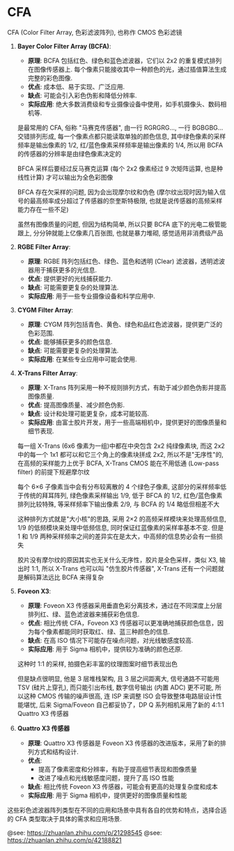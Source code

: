# CFA

CFA (Color Filter Array, 色彩滤波阵列), 也称作 CMOS 色彩滤镜

1. **Bayer Color Filter Array (BCFA)**:

    - **原理**: BCFA 包括红色、绿色和蓝色滤波器，它们以 2x2 的重复模式排列在图像传感器上. 每个像素只能接收其中一种颜色的光，通过插值算法生成完整的彩色图像.
    - **优点**: 成本低、易于实现、广泛应用.
    - **缺点**: 可能会引入彩色伪影和降低分辨率.
    - **实际应用**: 绝大多数消费级和专业摄像设备中使用，如手机摄像头、数码相机等.

    是最常用的 CFA, 俗称 "马赛克传感器", 由一行 RGRGRG..., 一行 BGBGBG...交错排列形成, 每一个像素点都只能读取单独的颜色信息, 其中绿色像素的采样频率是输出像素的 1/2, 红/蓝色像素采样频率是输出像素的 1/4, 所以用 BCFA 的传感器的分辨率是由绿色像素决定的

    BFCA 采样后要经过反马赛克运算 (每个 2x2 像素经过 9 次矩阵运算, 也是种线性计算) 才可以输出为全色彩图像

    BFCA 存在欠采样的问题, 因为会出现摩尔纹和伪色 (摩尔纹出现时因为输入信号的最高频率成分超过了传感器的奈奎斯特极限, 也就是说传感器的高频采样能力存在一些不足)

    虽然有图像质量的问题, 但因为结构简单, 所以只要 BCFA 底下的光电二极管能跟上, 分分钟就能上亿像素几百张图, 也就是暴力堆砌, 感觉适用非消费级产品

2. **RGBE Filter Array**:

    - **原理**: RGBE 阵列包括红色、绿色、蓝色和透明 (Clear) 滤波器，透明滤波器用于捕获更多的光信息.
    - **优点**: 提供更好的光线捕获能力.
    - **缺点**: 可能需要更复杂的处理算法.
    - **实际应用**: 用于一些专业摄像设备和科学应用中.

3. **CYGM Filter Array**:

    - **原理**: CYGM 阵列包括青色、黄色、绿色和品红色滤波器，提供更广泛的色彩范围.
    - **优点**: 能够捕获更多的颜色信息.
    - **缺点**: 可能需要更复杂的处理算法.
    - **实际应用**: 在某些专业应用中可能会使用.

4. **X-Trans Filter Array**:

    - **原理**: X-Trans 阵列采用一种不规则排列方式，有助于减少颜色伪影并提高图像质量.
    - **优点**: 提高图像质量、减少颜色伪影.
    - **缺点**: 设计和处理可能更复杂，成本可能较高.
    - **实际应用**: 由富士胶片开发，用于一些高端相机中，提供更好的图像质量和细节表现.

    每一组 X-Trans (6x6 像素为一组)中都在中央包含 2x2 纯绿像素块, 而这 2x2 中的每一个 1x1 都可以和它三个角上的像素块拼成 2x2, 所以不是"无序性"的, 在高频的采样能力上优于 BCFA, X-Trans CMOS 能在不用低通 (Low-pass filter) 的前提下规避摩尔纹

    每个 6×6 子像素当中会有分布较离散的 4 个绿色子像素, 这部分的采样频率低于传统的拜耳阵列, 绿色像素采样输出 1/9, 低于 BFCA 的 1/2, 红色/蓝色像素排列比较特殊, 等采样频率下输出像素 2/9, 与 BCFA 的 1/4 略低但相差不大

    这种排列方式就是"大小核"的思路, 采用 2×2 的高频采样模块来处理高频信息, 1/9 的低频模块来处理中低频信息, 同时保证红蓝像素的采样率基本不变. 但是 1 和 1/9 两种采样频率之间的差异实在是太大，中高频的信息势必会有一些损失

    胶片没有摩尔纹的原因其实也无关什么无序性，胶片是全色采样，类似 X3, 输出时 1:1, 所以 X-Trans 也可以叫 "仿生胶片传感器", X-Trans 还有一个问题就是解码算法远比 BCFA 来得复杂

5. **Foveon X3**:

    - **原理**: Foveon X3 传感器采用垂直色彩分离技术，通过在不同深度上分层排列红、绿、蓝色滤波器来捕获彩色信息.
    - **优点**: 相比传统 CFA，Foveon X3 传感器可以更准确地捕获颜色信息，因为每个像素都能同时获取红、绿、蓝三种颜色的信息.
    - **缺点**: 在高 ISO 情况下可能存在噪点问题，对光线敏感度较高.
    - **实际应用**: 用于 Sigma 相机中，提供较为准确的颜色还原.

    这种时 1:1 的采样, 拍摄色彩丰富的纹理图案时细节表现出色

    但是缺点很明显, 他是 3 层堆栈架构, 且 3 层之间距离大, 信号通路不可能用 TSV (硅片上穿孔), 而只能引出布线, 数字信号输出 (内置 ADC) 更不可能, 所以这种 CMOS 传输的噪声很高, 连 ISP 来调整 ISO 会导致整体电路层设计性能堪忧, 后来 Sigma/Foveon 自己都妥协了，DP Q 系列相机采用了新的 4:1:1 Quattro X3 传感器

6. **Quattro X3 传感器**
    - **原理**: Quattro X3 传感器是 Foveon X3 传感器的改进版本，采用了新的排列方式和结构设计.
    - **优点**:
        - 提高了像素密度和分辨率，有助于提高细节表现和图像质量
        - 改进了噪点和光线敏感度问题，提升了高 ISO 性能
    - **缺点**: 相比传统 Foveon X3 传感器，可能会有更高的处理复杂度和成本
    - **实际应用**: 用于 Sigma 相机中，提供更好的图像质量和性能

这些彩色滤波器阵列类型在不同的应用和场景中具有各自的优势和特点，选择合适的 CFA 类型取决于具体的需求和应用场景.

@see: https://zhuanlan.zhihu.com/p/21298545
@see: https://zhuanlan.zhihu.com/p/42188821
